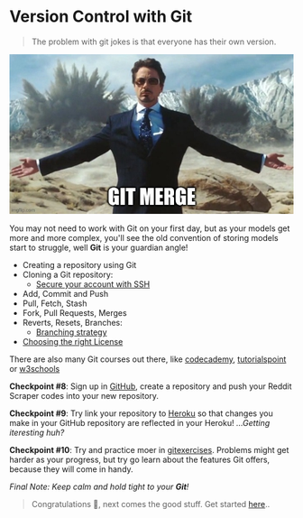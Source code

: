 # Version Control with Git
> The problem with git jokes is that everyone has their own version.

<p align="center">
  <img src="https://github.com/keivanipchihagh/machinelearning-roadmap/blob/master/3.git/cover.jpg?raw=true" />
</p>

You may not need to work with Git on your first day, but as your models get more and more complex, you'll see the old convention of storing models start to struggle, well **Git** is your guardian angle!

- Creating a repository using Git
- Cloning a Git repository:
  - [Secure your account with SSH](https://docs.github.com/en/authentication/connecting-to-github-with-ssh)
- Add, Commit and Push
- Pull, Fetch, Stash
- Fork, Pull Requests, Merges
- Reverts, Resets, Branches:
  - [Branching strategy](https://www.gitkraken.com/learn/git/best-practices/git-branch-strategy)
- [Choosing the right License](https://docs.github.com/en/repositories/managing-your-repositorys-settings-and-features/customizing-your-repository/licensing-a-repository)

There are also many Git courses out there, like [codecademy](https://www.codecademy.com/learn/learn-git), [tutorialspoint](https://www.tutorialspoint.com/git/index.htm) or [w3schools](https://www.w3schools.com/git)

**Checkpoint #8**: Sign up in [GitHub](https://github.com/), create a repository and push your Reddit Scraper codes into your new repository.

**Checkpoint #9**: Try link your repository to [Heroku](https://www.heroku.com/) so that changes you make in your GitHub repository are reflected in your Heroku! _...Getting iteresting huh?_

**Checkpoint #10**: Try and practice moer in [gitexercises](https://gitexercises.fracz.com/). Problems might get harder as your progress, but try go learn about the features Git offers, because they will come in handy.

_Final Note: Keep calm and hold tight to your **Git**!_

> Congratulations 🥳, next comes the good stuff. Get started [here](https://github.com/keivanipchihagh/machinelearning-roadmap/tree/master/4.data-science/README.md)..